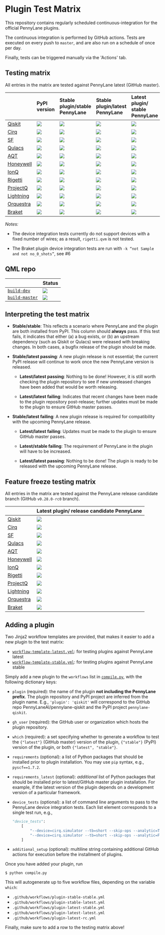 # Plugin Test Matrix

This repository contains regularly scheduled continuous-integration for the official PennyLane plugins.

The continuous integration is performed by GitHub actions. Tests are executed on every push to `master`,
and are also run on a schedule of once per day.

Finally, tests can be triggered manually via the 'Actions' tab.

## Testing matrix

All entries in the matrix are tested against PennyLane latest (GitHub master).

|                                                                        | PyPI version                                                                                   | Stable plugin/stable PennyLane                                                                                                                                                                                                                          | Stable plugin/latest PennyLane                                                                                                                                                                                                                          | Latest plugin/ stable PennyLane                                                                                                                                                                                                                          | Latest plugin/latest PennyLane                                                                                                                                                                                                                          |
|:-----------------------------------------------------------------------|:-----------------------------------------------------------------------------------------------|:--------------------------------------------------------------------------------------------------------------------------------------------------------------------------------------------------------------------------------------------------------|:--------------------------------------------------------------------------------------------------------------------------------------------------------------------------------------------------------------------------------------------------------|:--------------------------------------------------------------------------------------------------------------------------------------------------------------------------------------------------------------------------------------------------------|:--------------------------------------------------------------------------------------------------------------------------------------------------------------------------------------------------------------------------------------------------------|
| [Qiskit](https://github.com/PennyLaneAI/pennylane-qiskit)              | ![](https://img.shields.io/pypi/v/pennylane-qiskit?color=green&label=%20&style=flat-square)    | [![](https://img.shields.io/github/workflow/status/PennyLaneAI/plugin-test-matrix/qiskit-stable-stable?label=%20&logo=github&style=flat-square)](https://github.com/PennyLaneAI/plugin-test-matrix/actions?query=workflow%3Aqiskit-stable-stable)       | [![](https://img.shields.io/github/workflow/status/PennyLaneAI/plugin-test-matrix/qiskit-stable-latest?label=%20&logo=github&style=flat-square)](https://github.com/PennyLaneAI/plugin-test-matrix/actions?query=workflow%3Aqiskit-stable-latest)       | [![](https://img.shields.io/github/workflow/status/PennyLaneAI/plugin-test-matrix/qiskit-latest-stable?label=%20&logo=github&style=flat-square)](https://github.com/PennyLaneAI/plugin-test-matrix/actions?query=workflow%3Aqiskit-latest-stable)       | [![](https://img.shields.io/github/workflow/status/PennyLaneAI/plugin-test-matrix/qiskit-latest-latest?label=%20&logo=github&style=flat-square)](https://github.com/PennyLaneAI/plugin-test-matrix/actions?query=workflow%3Aqiskit-latest-latest)       |
| [Cirq](https://github.com/PennyLaneAI/pennylane-cirq)                  | ![](https://img.shields.io/pypi/v/pennylane-cirq?color=green&label=%20&style=flat-square)      | [![](https://img.shields.io/github/workflow/status/PennyLaneAI/plugin-test-matrix/cirq-stable-stable?label=%20&logo=github&style=flat-square)](https://github.com/PennyLaneAI/plugin-test-matrix/actions?query=workflow%3Acirq-stable-stable)           | [![](https://img.shields.io/github/workflow/status/PennyLaneAI/plugin-test-matrix/cirq-stable-latest?label=%20&logo=github&style=flat-square)](https://github.com/PennyLaneAI/plugin-test-matrix/actions?query=workflow%3Acirq-stable-latest)           | [![](https://img.shields.io/github/workflow/status/PennyLaneAI/plugin-test-matrix/cirq-latest-stable?label=%20&logo=github&style=flat-square)](https://github.com/PennyLaneAI/plugin-test-matrix/actions?query=workflow%3Acirq-latest-stable)           | [![](https://img.shields.io/github/workflow/status/PennyLaneAI/plugin-test-matrix/cirq-latest-latest?label=%20&logo=github&style=flat-square)](https://github.com/PennyLaneAI/plugin-test-matrix/actions?query=workflow%3Acirq-latest-latest)           |
| [SF](https://github.com/PennyLaneAI/pennylane-sf)                      | ![](https://img.shields.io/pypi/v/pennylane-sf?color=green&label=%20&style=flat-square)        | [![](https://img.shields.io/github/workflow/status/PennyLaneAI/plugin-test-matrix/sf-stable-stable?label=%20&logo=github&style=flat-square)](https://github.com/PennyLaneAI/plugin-test-matrix/actions?query=workflow%3Asf-stable-stable)               | [![](https://img.shields.io/github/workflow/status/PennyLaneAI/plugin-test-matrix/sf-stable-latest?label=%20&logo=github&style=flat-square)](https://github.com/PennyLaneAI/plugin-test-matrix/actions?query=workflow%3Asf-stable-latest)               | [![](https://img.shields.io/github/workflow/status/PennyLaneAI/plugin-test-matrix/sf-latest-stable?label=%20&logo=github&style=flat-square)](https://github.com/PennyLaneAI/plugin-test-matrix/actions?query=workflow%3Asf-latest-stable)               | [![](https://img.shields.io/github/workflow/status/PennyLaneAI/plugin-test-matrix/sf-latest-latest?label=%20&logo=github&style=flat-square)](https://github.com/PennyLaneAI/plugin-test-matrix/actions?query=workflow%3Asf-latest-latest)               |
| [Qulacs](https://github.com/PennyLaneAI/pennylane-qulacs)              | ![](https://img.shields.io/pypi/v/pennylane-qulacs?color=green&label=%20&style=flat-square)    | [![](https://img.shields.io/github/workflow/status/PennyLaneAI/plugin-test-matrix/qulacs-stable-stable?label=%20&logo=github&style=flat-square)](https://github.com/PennyLaneAI/plugin-test-matrix/actions?query=workflow%3Aqulacs-stable-stable)       | [![](https://img.shields.io/github/workflow/status/PennyLaneAI/plugin-test-matrix/qulacs-stable-latest?label=%20&logo=github&style=flat-square)](https://github.com/PennyLaneAI/plugin-test-matrix/actions?query=workflow%3Aqulacs-stable-latest)       | [![](https://img.shields.io/github/workflow/status/PennyLaneAI/plugin-test-matrix/qulacs-latest-stable?label=%20&logo=github&style=flat-square)](https://github.com/PennyLaneAI/plugin-test-matrix/actions?query=workflow%3Aqulacs-latest-stable)       | [![](https://img.shields.io/github/workflow/status/PennyLaneAI/plugin-test-matrix/qulacs-latest-latest?label=%20&logo=github&style=flat-square)](https://github.com/PennyLaneAI/plugin-test-matrix/actions?query=workflow%3Aqulacs-latest-latest)       |
| [AQT](https://github.com/PennyLaneAI/pennylane-aqt)                    | ![](https://img.shields.io/pypi/v/pennylane-aqt?color=green&label=%20&style=flat-square)       | [![](https://img.shields.io/github/workflow/status/PennyLaneAI/plugin-test-matrix/aqt-stable-stable?label=%20&logo=github&style=flat-square)](https://github.com/PennyLaneAI/plugin-test-matrix/actions?query=workflow%3Aaqt-stable-stable)             | [![](https://img.shields.io/github/workflow/status/PennyLaneAI/plugin-test-matrix/aqt-stable-latest?label=%20&logo=github&style=flat-square)](https://github.com/PennyLaneAI/plugin-test-matrix/actions?query=workflow%3Aaqt-stable-latest)             | [![](https://img.shields.io/github/workflow/status/PennyLaneAI/plugin-test-matrix/aqt-latest-stable?label=%20&logo=github&style=flat-square)](https://github.com/PennyLaneAI/plugin-test-matrix/actions?query=workflow%3Aaqt-latest-stable)             | [![](https://img.shields.io/github/workflow/status/PennyLaneAI/plugin-test-matrix/aqt-latest-latest?label=%20&logo=github&style=flat-square)](https://github.com/PennyLaneAI/plugin-test-matrix/actions?query=workflow%3Aaqt-latest-latest)             |
| [Honeywell](https://github.com/PennyLaneAI/pennylane-honeywell)        | ![](https://img.shields.io/pypi/v/pennylane-honeywell?color=green&label=%20&style=flat-square) | [![](https://img.shields.io/github/workflow/status/PennyLaneAI/plugin-test-matrix/honeywell-stable-stable?label=%20&logo=github&style=flat-square)](https://github.com/PennyLaneAI/plugin-test-matrix/actions?query=workflow%3Ahoneywell-stable-stable) | [![](https://img.shields.io/github/workflow/status/PennyLaneAI/plugin-test-matrix/honeywell-stable-latest?label=%20&logo=github&style=flat-square)](https://github.com/PennyLaneAI/plugin-test-matrix/actions?query=workflow%3Ahoneywell-stable-latest) | [![](https://img.shields.io/github/workflow/status/PennyLaneAI/plugin-test-matrix/honeywell-latest-stable?label=%20&logo=github&style=flat-square)](https://github.com/PennyLaneAI/plugin-test-matrix/actions?query=workflow%3Ahoneywell-latest-stable) | [![](https://img.shields.io/github/workflow/status/PennyLaneAI/plugin-test-matrix/honeywell-latest-latest?label=%20&logo=github&style=flat-square)](https://github.com/PennyLaneAI/plugin-test-matrix/actions?query=workflow%3Ahoneywell-latest-latest) |
| [IonQ](https://github.com/PennyLaneAI/pennylane-ionq)                  | ![](https://img.shields.io/pypi/v/pennylane-ionq?color=green&label=%20&style=flat-square) | [![](https://img.shields.io/github/workflow/status/PennyLaneAI/plugin-test-matrix/ionq-stable-stable?label=%20&logo=github&style=flat-square)](https://github.com/PennyLaneAI/plugin-test-matrix/actions?query=workflow%3Aionq-stable-stable) | [![](https://img.shields.io/github/workflow/status/PennyLaneAI/plugin-test-matrix/ionq-stable-latest?label=%20&logo=github&style=flat-square)](https://github.com/PennyLaneAI/plugin-test-matrix/actions?query=workflow%3Aionq-stable-latest) | [![](https://img.shields.io/github/workflow/status/PennyLaneAI/plugin-test-matrix/ionq-latest-stable?label=%20&logo=github&style=flat-square)](https://github.com/PennyLaneAI/plugin-test-matrix/actions?query=workflow%3Aionq-latest-stable) | [![](https://img.shields.io/github/workflow/status/PennyLaneAI/plugin-test-matrix/ionq-latest-latest?label=%20&logo=github&style=flat-square)](https://github.com/PennyLaneAI/plugin-test-matrix/actions?query=workflow%3Aionq-latest-latest) |
| [Rigetti](https://github.com/PennyLaneAI/pennylane-rigetti)            | ![](https://img.shields.io/pypi/v/pennylane-rigetti?color=green&label=%20&style=flat-square)    | [![](https://img.shields.io/github/workflow/status/PennyLaneAI/plugin-test-matrix/rigetti-stable-stable?label=%20&logo=github&style=flat-square)](https://github.com/PennyLaneAI/plugin-test-matrix/actions?query=workflow%3Arigetti-stable-stable)       | [![](https://img.shields.io/github/workflow/status/PennyLaneAI/plugin-test-matrix/rigetti-stable-latest?label=%20&logo=github&style=flat-square)](https://github.com/PennyLaneAI/plugin-test-matrix/actions?query=workflow%3Arigetti-stable-latest)       | [![](https://img.shields.io/github/workflow/status/PennyLaneAI/plugin-test-matrix/rigetti-latest-stable?label=%20&logo=github&style=flat-square)](https://github.com/PennyLaneAI/plugin-test-matrix/actions?query=workflow%3Arigetti-latest-stable)       | [![](https://img.shields.io/github/workflow/status/PennyLaneAI/plugin-test-matrix/rigetti-latest-latest?label=%20&logo=github&style=flat-square)](https://github.com/PennyLaneAI/plugin-test-matrix/actions?query=workflow%3Arigetti-latest-latest)       |
| [ProjectQ](https://github.com/PennyLaneAI/pennylane-pq)                | ![](https://img.shields.io/pypi/v/pennylane-pq?color=green&label=%20&style=flat-square)        | [![](https://img.shields.io/github/workflow/status/PennyLaneAI/plugin-test-matrix/pq-stable-stable?label=%20&logo=github&style=flat-square)](https://github.com/PennyLaneAI/plugin-test-matrix/actions?query=workflow%3Apq-stable-stable)               | [![](https://img.shields.io/github/workflow/status/PennyLaneAI/plugin-test-matrix/pq-stable-latest?label=%20&logo=github&style=flat-square)](https://github.com/PennyLaneAI/plugin-test-matrix/actions?query=workflow%3Apq-stable-latest)               | [![](https://img.shields.io/github/workflow/status/PennyLaneAI/plugin-test-matrix/pq-latest-stable?label=%20&logo=github&style=flat-square)](https://github.com/PennyLaneAI/plugin-test-matrix/actions?query=workflow%3Apq-latest-stable)               | [![](https://img.shields.io/github/workflow/status/PennyLaneAI/plugin-test-matrix/pq-latest-latest?label=%20&logo=github&style=flat-square)](https://github.com/PennyLaneAI/plugin-test-matrix/actions?query=workflow%3Apq-latest-latest)               |
| [Lightning](https://github.com/PennyLaneAI/pennylane-lightning)        | ![](https://img.shields.io/pypi/v/pennylane-lightning?color=green&label=%20&style=flat-square)    | [![](https://img.shields.io/github/workflow/status/PennyLaneAI/plugin-test-matrix/lightning-stable-stable?label=%20&logo=github&style=flat-square)](https://github.com/PennyLaneAI/plugin-test-matrix/actions?query=workflow%3Alightning-stable-stable)       | [![](https://img.shields.io/github/workflow/status/PennyLaneAI/plugin-test-matrix/lightning-stable-latest?label=%20&logo=github&style=flat-square)](https://github.com/PennyLaneAI/plugin-test-matrix/actions?query=workflow%3Alightning-stable-latest)       | [![](https://img.shields.io/github/workflow/status/PennyLaneAI/plugin-test-matrix/lightning-latest-stable?label=%20&logo=github&style=flat-square)](https://github.com/PennyLaneAI/plugin-test-matrix/actions?query=workflow%3Alightning-latest-stable)       | [![](https://img.shields.io/github/workflow/status/PennyLaneAI/plugin-test-matrix/lightning-latest-latest?label=%20&logo=github&style=flat-square)](https://github.com/PennyLaneAI/plugin-test-matrix/actions?query=workflow%3Alightning-latest-latest)       |
| [Orquestra](https://github.com/PennyLaneAI/pennylane-orquestra)        | ![](https://img.shields.io/pypi/v/pennylane-orquestra?color=green&label=%20&style=flat-square)    | [![](https://img.shields.io/github/workflow/status/PennyLaneAI/plugin-test-matrix/orquestra-stable-stable?label=%20&logo=github&style=flat-square)](https://github.com/PennyLaneAI/plugin-test-matrix/actions?query=workflow%3Aorquestra-stable-stable)       | [![](https://img.shields.io/github/workflow/status/PennyLaneAI/plugin-test-matrix/orquestra-stable-latest?label=%20&logo=github&style=flat-square)](https://github.com/PennyLaneAI/plugin-test-matrix/actions?query=workflow%3Aorquestra-stable-latest)       | [![](https://img.shields.io/github/workflow/status/PennyLaneAI/plugin-test-matrix/orquestra-latest-stable?label=%20&logo=github&style=flat-square)](https://github.com/PennyLaneAI/plugin-test-matrix/actions?query=workflow%3Aorquestra-latest-stable)       | [![](https://img.shields.io/github/workflow/status/PennyLaneAI/plugin-test-matrix/orquestra-latest-latest?label=%20&logo=github&style=flat-square)](https://github.com/PennyLaneAI/plugin-test-matrix/actions?query=workflow%3Aorquestra-latest-latest)       |
| [Braket](https://github.com/aws/amazon-braket-pennylane-plugin-python) | ![](https://img.shields.io/pypi/v/amazon-braket-pennylane-plugin?color=green&label=%20&style=flat-square)    | [![](https://img.shields.io/github/workflow/status/PennyLaneAI/plugin-test-matrix/braket-stable-stable?label=%20&logo=github&style=flat-square)](https://github.com/PennyLaneAI/plugin-test-matrix/actions?query=workflow%3Abraket-stable-stable)       | [![](https://img.shields.io/github/workflow/status/PennyLaneAI/plugin-test-matrix/braket-stable-latest?label=%20&logo=github&style=flat-square)](https://github.com/PennyLaneAI/plugin-test-matrix/actions?query=workflow%3Abraket-stable-latest)       | [![](https://img.shields.io/github/workflow/status/PennyLaneAI/plugin-test-matrix/braket-latest-stable?label=%20&logo=github&style=flat-square)](https://github.com/PennyLaneAI/plugin-test-matrix/actions?query=workflow%3Abraket-latest-stable)       | [![](https://img.shields.io/github/workflow/status/PennyLaneAI/plugin-test-matrix/braket-latest-latest?label=%20&logo=github&style=flat-square)](https://github.com/PennyLaneAI/plugin-test-matrix/actions?query=workflow%3Abraket-latest-latest)       |

*Notes:*

* The device integration tests currently do not support devices with a fixed
  number of wires; as a result, `rigetti.qvm` is not tested.
  
* The Braket plugin device integration tests are run with `-k “not Sample and not no_0_shots”`,
  see #6

## QML repo

|           |   Status  |
|:----------|:----------|
| [`build-dev`](https://github.com/PennyLaneAI/qml/actions/workflows/build-dev.yml) | [![](https://img.shields.io/github/workflow/status/PennyLaneAI/qml/build-dev?label=%20&logo=github&style=flat-square)](https://github.com/PennyLaneAI/qml/actions?query=workflow%3Abuild-dev) |
| [`build-master`](https://github.com/PennyLaneAI/qml/actions/workflows/build-master.yml) | [![](https://img.shields.io/github/workflow/status/PennyLaneAI/qml/build-master?label=%20&logo=github&style=flat-square)](https://github.com/PennyLaneAI/qml/actions?query=workflow%3Abuild-master) |

## Interpreting the test matrix

* **Stable/stable**: This reflects a scenario where PennyLane and the plugin are both installed
  from PyPI. This column should **always** pass. If this test fails, it indicates that either (a) a
  bug exists, or (b) an upstream dependency (such as Qiskit or Qulacs)
  were released with breaking changes. In both cases, a bugfix release of the plugin should be made.

* **Stable/latest passing**: A new plugin release is not essential; the current
  PyPI release will continue to work once the new PennyLane version is released.

  - **Latest/latest passing**: Nothing to be done! However, it is still worth checking the
    plugin repository to see if new unreleased changes have been added that would
    be worth releasing.

  - **Latest/latest failing**: Indicates that recent changes have been made to the plugin repository
    post-release; further updates must be made to the plugin to ensure GitHub master passes.

* **Stable/latest failing**: A new plugin release is required for compatibility
  with the upcoming PennyLane release.

  - **Latest/latest failing**: Updates must be made to the plugin to ensure GitHub
    master passes.

  - **Latest/stable failing**: The requirement of PennyLane in the plugin will
    have to be increased.

  - **Latest/latest passing**: Nothing to be done! The plugin is ready to be released
    with the upcoming PennyLane release.

## Feature freeze testing matrix

All entries in the matrix are tested against the PennyLane release candidate branch (GitHub `v0.28.0-rc0` branch).

|                                                                        | Latest plugin/ release candidate PennyLane                                                                                                                                                                                                                          |
|:-----------------------------------------------------------------------|:--------------------------------------------------------------------------------------------------------------------------------------------------------------------------------------------------------------------------------------------------------|
| [Qiskit](https://github.com/PennyLaneAI/pennylane-qiskit)              | [![](https://img.shields.io/github/workflow/status/PennyLaneAI/plugin-test-matrix/qiskit-latest-rc?label=%20&logo=github&style=flat-square)](https://github.com/PennyLaneAI/plugin-test-matrix/actions?query=workflow%3Aqiskit-latest-rc)       |
| [Cirq](https://github.com/PennyLaneAI/pennylane-cirq)                  | [![](https://img.shields.io/github/workflow/status/PennyLaneAI/plugin-test-matrix/cirq-latest-rc?label=%20&logo=github&style=flat-square)](https://github.com/PennyLaneAI/plugin-test-matrix/actions?query=workflow%3Acirq-latest-rc)           |
| [SF](https://github.com/PennyLaneAI/pennylane-sf)                      | [![](https://img.shields.io/github/workflow/status/PennyLaneAI/plugin-test-matrix/sf-latest-rc?label=%20&logo=github&style=flat-square)](https://github.com/PennyLaneAI/plugin-test-matrix/actions?query=workflow%3Asf-latest-rc)               |
| [Qulacs](https://github.com/PennyLaneAI/pennylane-qulacs)              | [![](https://img.shields.io/github/workflow/status/PennyLaneAI/plugin-test-matrix/qulacs-latest-rc?label=%20&logo=github&style=flat-square)](https://github.com/PennyLaneAI/plugin-test-matrix/actions?query=workflow%3Aqulacs-latest-rc)       |
| [AQT](https://github.com/PennyLaneAI/pennylane-aqt)                    | [![](https://img.shields.io/github/workflow/status/PennyLaneAI/plugin-test-matrix/aqt-latest-rc?label=%20&logo=github&style=flat-square)](https://github.com/PennyLaneAI/plugin-test-matrix/actions?query=workflow%3Aaqt-latest-rc)             |
| [Honeywell](https://github.com/PennyLaneAI/pennylane-honeywell)        | [![](https://img.shields.io/github/workflow/status/PennyLaneAI/plugin-test-matrix/honeywell-latest-rc?label=%20&logo=github&style=flat-square)](https://github.com/PennyLaneAI/plugin-test-matrix/actions?query=workflow%3Ahoneywell-latest-rc) |
| [IonQ](https://github.com/PennyLaneAI/pennylane-ionq)                  | [![](https://img.shields.io/github/workflow/status/PennyLaneAI/plugin-test-matrix/ionq-latest-rc?label=%20&logo=github&style=flat-square)](https://github.com/PennyLaneAI/plugin-test-matrix/actions?query=workflow%3Aionq-latest-rc) |
| [Rigetti](https://github.com/PennyLaneAI/pennylane-rigetti)            | [![](https://img.shields.io/github/workflow/status/PennyLaneAI/plugin-test-matrix/rigetti-latest-rc?label=%20&logo=github&style=flat-square)](https://github.com/PennyLaneAI/plugin-test-matrix/actions?query=workflow%3Arigetti-latest-rc)       |
| [ProjectQ](https://github.com/PennyLaneAI/pennylane-pq)                | [![](https://img.shields.io/github/workflow/status/PennyLaneAI/plugin-test-matrix/pq-latest-rc?label=%20&logo=github&style=flat-square)](https://github.com/PennyLaneAI/plugin-test-matrix/actions?query=workflow%3Apq-latest-rc)               |
| [Lightning](https://github.com/PennyLaneAI/pennylane-lightning)        | [![](https://img.shields.io/github/workflow/status/PennyLaneAI/plugin-test-matrix/lightning-latest-rc?label=%20&logo=github&style=flat-square)](https://github.com/PennyLaneAI/plugin-test-matrix/actions?query=workflow%3Alightning-latest-rc)       |
| [Orquestra](https://github.com/PennyLaneAI/pennylane-orquestra)        | [![](https://img.shields.io/github/workflow/status/PennyLaneAI/plugin-test-matrix/orquestra-latest-rc?label=%20&logo=github&style=flat-square)](https://github.com/PennyLaneAI/plugin-test-matrix/actions?query=workflow%3Aorquestra-latest-rc)       |
| [Braket](https://github.com/aws/amazon-braket-pennylane-plugin-python) | [![](https://img.shields.io/github/workflow/status/PennyLaneAI/plugin-test-matrix/braket-latest-rc?label=%20&logo=github&style=flat-square)](https://github.com/PennyLaneAI/plugin-test-matrix/actions?query=workflow%3Abraket-latest-rc)       |


## Adding a plugin 

Two Jinja2 workflow templates are provided, that makes it easier to add a new plugin to the test matrix:

* [`workflow-template-latest.yml`](workflow-template-latest.yml): for testing plugins against PennyLane latest
* [`workflow-template-stable.yml`](workflow-template-stable.yml): for testing plugins against PennyLane stable

Simply add a new plugin to the `workflows` list in [`compile.py`](compile.py), with the following dictionary keys:

* `plugin` (required): the name of the plugin **not including the PennyLane prefix**. The plugin
  repository and PyPI project are inferred from the plugin name. E.g., `'plugin': 'qiskit'` will
  correspond to the GitHub repo PennyLaneAI/pennylane-qiskit and the PyPI project
  `pennylane-qiskit`.

* `gh_user` (required): the GitHub user or organization which hosts the plugin repository.

* `which` (required): a set specifying whether to generate a workflow to test the `{"latest"}`
  (GitHub master) version of the plugin, `{"stable"}` (PyPI) version of the plugin, or both `{"latest", "stable"}`.

* `requirements` (optional): a list of Python packages that should be installed prior to plugin
  installation. You may use `pip` syntax, e.g., `pyscf==1.7.2`.

* `requirements_latest` (optional): *additional* list of Python packages that should be installed prior to
  latest/GitHub master plugin installation. For example, if the latest version of the plugin depends on a
  development version of a particular framework.

* `device_tests` (optional): a list of command line arguments to pass to the PennyLane device
  integration tests. Each list element corresponds to a single test run, e.g.,

  ```python
  "device_tests":
      [
          "--device=cirq.simulator --tb=short --skip-ops --analytic=True",
          "--device=cirq.simulator --tb=short --skip-ops --analytic=False --shots=8000"
      ]
  ```

* `additional_setup` (optional): multiline string containing additional GitHub actions for execution
  before the installment of plugins.

Once you have added your plugin, run

```console
$ python compile.py
```

This will autogenerate up to five workflow files, depending on the variable `which`:

* `.github/workflows/plugin-stable-stable.yml`
* `.github/workflows/plugin-stable-latest.yml`
* `.github/workflows/plugin-latest-stable.yml`
* `.github/workflows/plugin-latest-latest.yml`
* `.github/workflows/plugin-latest-rc.yml`

Finally, make sure to add a row to the testing matrix above!
